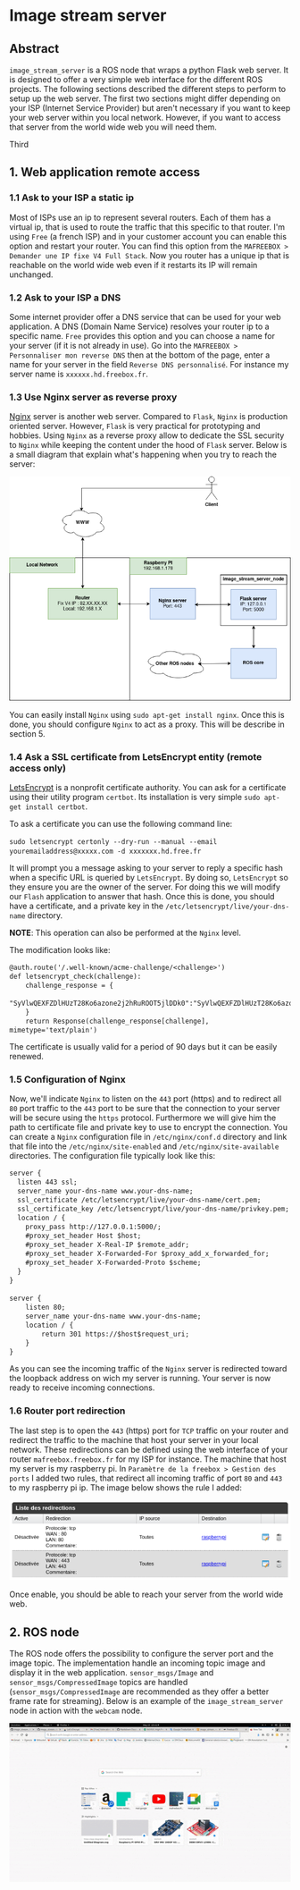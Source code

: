 # Image stream server

## Abstract

`image_stream_server` is a ROS node that wraps a python Flask web server. It is designed to offer a very simple web interface for the different ROS projects. The following sections described the different steps to perform to setup up the web server. The first two sections might differ depending on your ISP (Internet Service Provider) but aren't necessary if you want to keep your web server within you local network. However, if you want to access that server from the world wide web you will need them.

Third 

## 1. Web application remote access
### 1.1 Ask to your ISP a static ip

Most of ISPs use an ip to represent several routers. Each of them has a virtual ip, that is used to route the traffic that this specific to that router. I'm using `Free` (a french ISP) and in your customer account you can enable this option and restart your router. You can find this option from the `MAFREEBOX > Demander une IP fixe V4 Full Stack`. Now you router has a unique ip that is reachable on the world wide web even if it restarts its IP will remain unchanged.

### 1.2 Ask to your ISP a DNS

Some internet provider offer a DNS service that can be used for your web application. A DNS (Domain Name Service) resolves your router ip to a specific name. `Free`  provides this option and you can choose a name for your server (if it is not already in use). Go into the `MAFREEBOX > Personnaliser mon reverse DNS` then at the bottom of the page, enter a name for your server in the field `Reverse DNS personnalisé`. For instance my server name is `xxxxxx.hd.freebox.fr`. 

### 1.3 Use Nginx server as reverse proxy

[Nginx](https://www.nginx.com/) server is another web server. Compared to `Flask`, `Nginx` is production oriented server. However, `Flask` is very practical for prototyping and hobbies. Using `Nginx` as a reverse proxy allow to dedicate the SSL security to `Nginx` while keeping the content under the hood of `Flask` server. Below is a small diagram that explain what's happening when you try to reach the server:

![Image Stream Server Image](https://github.com/bcrobo/image_stream_server/blob/main/doc/img/image_stream_server.png)

You can easily install `Nginx` using `sudo apt-get install nginx`. Once this is done, you should configure `Nginx` to act as a proxy.
This will be describe in section 5.

### 1.4 Ask a SSL certificate from LetsEncrypt entity (remote access only)

[LetsEncrypt](https://letsencrypt.org/) is a nonprofit certificate authority. You can ask for a certificate using their utility program `certbot`. Its installation is very simple `sudo apt-get install certbot`.

To ask a certificate you can use the following command line:

`sudo letsencrypt certonly --dry-run --manual --email youremailaddress@xxxxx.com -d xxxxxxx.hd.free.fr`

It will prompt you a message asking to your server to reply a specific hash when a specific URL is queried by `LetsEncrypt`. By doing so, `LetsEncrypt` so they ensure you are the owner of the server. For doing this we will modify our `Flash` application to answer that hash.
Once this is done, you should have a certificate, and a private key in the `/etc/letsencrypt/live/your-dns-name` directory.

**NOTE**: This operation can also be performed at the `Nginx` level.

The modification looks like:
```
@auth.route('/.well-known/acme-challenge/<challenge>')
def letsencrypt_check(challenge):
    challenge_response = {
       "SyVlwQEXFZDlHUzT28Ko6azone2j2hRuROOT5jlDDk0":"SyVlwQEXFZDlHUzT28Ko6azone2j2hRuROOT5jlDDk0.CsnZA_XCWM39H5F1SjCSbq5yGPswgizWR5WLnn6aoUQ",
    }
    return Response(challenge_response[challenge], mimetype='text/plain')
```
The certificate is usually valid for a period of 90 days but it can be easily renewed.

### 1.5 Configuration of Nginx

Now, we'll indicate `Nginx` to listen on the `443` port (https) and to redirect all `80` port traffic to the `443` port to be sure that the connection to your server will be secure using the `https` protocol. Furthermore we will give him the path to certificate file and private key to use to encrypt the connection.
You can create a `Nginx` configuration file in `/etc/nginx/conf.d` directory and link that file into the `/etc/nginx/site-enabled` and `/etc/nginx/site-available` directories.
The configuration file typically look like this:

```
server {
  listen 443 ssl;
  server_name your-dns-name www.your-dns-name;
  ssl_certificate /etc/letsencrypt/live/your-dns-name/cert.pem;
  ssl_certificate_key /etc/letsencrypt/live/your-dns-name/privkey.pem;
  location / {
    proxy_pass http://127.0.0.1:5000/;
    #proxy_set_header Host $host;
    #proxy_set_header X-Real-IP $remote_addr;
    #proxy_set_header X-Forwarded-For $proxy_add_x_forwarded_for;
    #proxy_set_header X-Forwarded-Proto $scheme;
  }
}

server {
    listen 80;
    server_name your-dns-name www.your-dns-name;
    location / {
        return 301 https://$host$request_uri;
    }
}

```
As you can see the incoming traffic of the `Nginx` server is redirected toward the loopback address on wich my server is running.
Your server is now ready to receive incoming connections.

### 1.6 Router port redirection

The last step is to open the `443` (https) port for `TCP` traffic on your router and redirect the traffic to the machine that host your server in your local network. These redirections can be defined using the web interface of your router `mafreebox.freebox.fr` for my ISP for instance. The machine that host my server is my raspberry pi. In `Paramètre de la freebox > Gestion des ports` I added two rules, that redirect all incoming traffic of port `80` and `443` to my raspberry pi ip. The image below shows the rule I added:

![Port Redirection](https://github.com/bcrobo/image_stream_server/blob/main/doc/img/port_redirection.png)

Once enable, you should be able to reach your server from the world wide web.

## 2. ROS node

The ROS node offers the possibility to configure the server port and the image topic. The implementation handle an incoming topic image and display it in the web application. `sensor_msgs/Image` and `sensor_msgs/CompressedImage` topics are handled (`sensor_msgs/CompressedImage` are recommended as they offer a better frame rate for streaming). Below is an example of the `image_stream_server` node in action with the `webcam` node.

![Example](https://github.com/bcrobo/image_stream_server/blob/main/doc/img/image_stream_server.gif)

